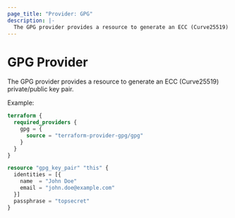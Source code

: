 ```yaml
---
page_title: "Provider: GPG"
description: |-
  The GPG provider provides a resource to generate an ECC (Curve25519) private/public key pair.
---
```


# GPG Provider
The GPG provider provides a resource to generate an ECC (Curve25519) private/public key pair.

Example:
```terraform
terraform {
  required_providers {
    gpg = {
      source = "terraform-provider-gpg/gpg"
    }
  }
}

resource "gpg_key_pair" "this" {
  identities = [{
    name  = "John Doe"
    email = "john.doe@example.com"
  }]
  passphrase = "topsecret"
}
```

